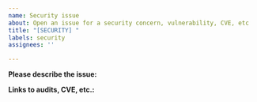 ```yaml
---
name: Security issue
about: Open an issue for a security concern, vulnerability, CVE, etc
title: "[SECURITY] "
labels: security
assignees: ''

---
```


**Please describe the issue:**

**Links to audits, CVE, etc.:**
